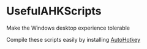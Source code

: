 # UsefulAHKScripts
Make the Windows desktop experience tolerable

Compile these scripts easily by installing [AutoHotkey](autohotkey.com)
